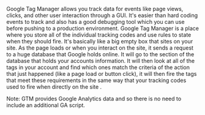 Google Tag Manager allows you track data for events like page views, clicks, and other user interaction through a GUI. It's easier than hard coding events to track and also has a good debugging tool which you can use before pushing to a production environment. Google Tag Manager is a place where you store all of the individual tracking codes and use rules to state when they should fire.
It's basically like a big empty box that sites on your site.  As the page loads or when you interact on the site, it sends a request to a huge database that Google holds online. It will go to the section of the database that holds your accounts information. It will then look at all of the tags in your account and find which ones match the criteria of the action that just happened (like a page load or button click), it will then fire the tags that meet these requirements in the same way that your tracking codes used to fire when directly on the site . 

Note: GTM provides Google Analytics data and so there is no need to include an additional GA script.
